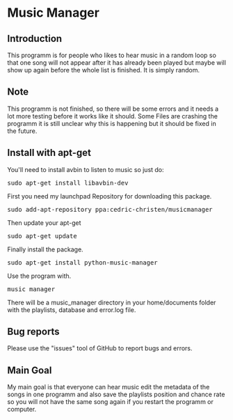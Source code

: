 # Music Manager
## Introduction

This programm is for people who likes to hear music in a random loop so that one song will not appear after it has already been played but maybe will show up again before the whole list is finished. It is simply random.
## Note

This programm is not finished, so there will be some errors and it needs a lot more testing before it works like it should.
Some Files are crashing the programm it is still unclear why this is happening but it should be fixed in the future.
## Install with apt-get

You'll need to install avbin to listen to music so just do:
<pre>
sudo apt-get install libavbin-dev
</pre>

First you need my launchpad Repository for downloading this package.
<pre>
sudo add-apt-repository ppa:cedric-christen/musicmanager
</pre>
Then update your apt-get
<pre>
sudo apt-get update
</pre>
Finally install the package.
<pre>
sudo apt-get install python-music-manager
</pre>

Use the program with.
<pre>
music_manager
</pre>
There will be a music_manager directory in your home/documents folder with the playlists, database and error.log file.

## Bug reports

Please use the "issues" tool of GitHub to report bugs and errors.
## Main Goal

My main goal is that everyone can hear music edit the metadata of the songs in one programm and also save the playlists position and chance rate so you will not have the same song again if you restart the programm or computer.
